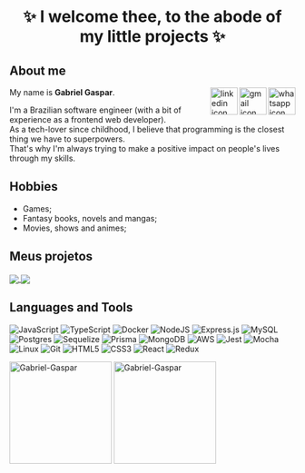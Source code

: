 <h1 align="center"> ✨ I welcome thee, to the abode of my little projects ✨ </h1>

## About me

<a href="https://wa.me/5521979742361" target="_blank">
  <img align="right" src="https://upload.wikimedia.org/wikipedia/commons/thumb/6/6b/WhatsApp.svg/479px-WhatsApp.svg.png" alt="whatsapp icon" width="48px" height="48px">
</a>
<a href="mailto:gabrielgaspar447@gmail.com?subject=Gostaria de me contratar?" target="_blank">
  <img align="right" src="https://cdn.iconscout.com/icon/free/png-256/gmail-2981844-2476484.png" alt="gmail icon" width="48px" height="48px">
</a>
<a href="https://www.linkedin.com/in/gabrielgaspar447/" target="_blank">
  <img align="right" src="https://i.ibb.co/Kx2GSrT/linkedin.png" alt="linkedin icon" width="48px" height="48px">
</a>
<p align="left" >
My name is <b>Gabriel Gaspar</b>.
</p>
<p align="left" >
I'm a Brazilian software engineer (with a bit of experience as a frontend web developer).<br />
As a tech-lover since childhood, I believe that programming is the closest thing we have to superpowers.<br />
That's why I'm always trying to make a positive impact on people's lives through my skills.
</p>

## Hobbies
  - Games;
  - Fantasy books, novels and mangas;
  - Movies, shows and animes;

## Meus projetos

<a href="https://github.com/GabrielGaspar447/Mamboo-Kanban-API" target="_blank">
  <img align="center" src="https://github-readme-stats.vercel.app/api/pin/?username=GabrielGaspar447&repo=Mamboo-Kanban-API&theme=react&hide_border=true" />
</a>
<a href="https://github.com/GabrielGaspar447/Trybe-Futebol-Clube" target="_blank">
  <img align="center" src="https://github-readme-stats.vercel.app/api/pin/?username=GabrielGaspar447&repo=Trybe-Futebol-Clube&theme=react&hide_border=true" />
</a>

## Languages and Tools

![JavaScript](https://img.shields.io/badge/javascript-%23323330.svg?style=for-the-badge&logo=javascript&logoColor=%23F7DF1E)
![TypeScript](https://img.shields.io/badge/typescript-%23007ACC.svg?style=for-the-badge&logo=typescript&logoColor=white)
![Docker](https://img.shields.io/badge/docker-%230db7ed.svg?style=for-the-badge&logo=docker&logoColor=white)
![NodeJS](https://img.shields.io/badge/node.js-6DA55F?style=for-the-badge&logo=node.js&logoColor=white)
![Express.js](https://img.shields.io/badge/express.js-%23404d59.svg?style=for-the-badge&logo=express&logoColor=%2361DAFB)
![MySQL](https://img.shields.io/badge/mysql-%2300f.svg?style=for-the-badge&logo=mysql&logoColor=white)
![Postgres](https://img.shields.io/badge/postgres-%23316192.svg?style=for-the-badge&logo=postgresql&logoColor=white)
![Sequelize](https://img.shields.io/badge/Sequelize-52B0E7?style=for-the-badge&logo=Sequelize&logoColor=white)
![Prisma](https://img.shields.io/badge/Prisma-3982CE?style=for-the-badge&logo=Prisma&logoColor=white)
![MongoDB](https://img.shields.io/badge/MongoDB-%234ea94b.svg?style=for-the-badge&logo=mongodb&logoColor=white)
![AWS](https://img.shields.io/badge/AWS-%23FF9900.svg?style=for-the-badge&logo=amazon-aws&logoColor=white)
![Jest](https://img.shields.io/badge/-jest-%23C21325?style=for-the-badge&logo=jest&logoColor=white)
![Mocha](https://img.shields.io/badge/-mocha-%238D6748?style=for-the-badge&logo=mocha&logoColor=white)
![Linux](https://img.shields.io/badge/Linux-FCC624?style=for-the-badge&logo=linux&logoColor=black)
![Git](https://img.shields.io/badge/git-%23F05033.svg?style=for-the-badge&logo=git&logoColor=white)
![HTML5](https://img.shields.io/badge/html5-%23E34F26.svg?style=for-the-badge&logo=html5&logoColor=white)
![CSS3](https://img.shields.io/badge/css3-%231572B6.svg?style=for-the-badge&logo=css3&logoColor=white)
![React](https://img.shields.io/badge/react-%2320232a.svg?style=for-the-badge&logo=react&logoColor=%2361DAFB)
![Redux](https://img.shields.io/badge/redux-%23593d88.svg?style=for-the-badge&logo=redux&logoColor=white)

<div>
 <img height="180em" src="https://github-readme-stats.vercel.app/api?username=GabrielGaspar447&show_icons=true&theme=nightowl" alt="Gabriel-Gaspar">
 <img height="180em" src="https://github-readme-stats.vercel.app/api/top-langs/?username=GabrielGaspar447&layout=compact&theme=nightowl" alt="Gabriel-Gaspar">
</div>
